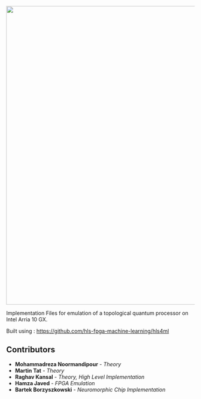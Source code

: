 <p align="center"><img src="http://i.imgur.com/fcot8Jw.png" width="800" align="middle"></p>

Implementation Files for emulation of a topological quantum processor on Intel Arria 10 GX.

Built using : https://github.com/hls-fpga-machine-learning/hls4ml

## Contributors
* **Mohammadreza Noormandipour** - *Theory*
* **Martin Tat** - *Theory*
* **Raghav Kansal** - *Theory, High Level Implementation*
* **Hamza Javed** - *FPGA Emulation*
* **Bartek Borzyszkowski** - *Neuromorphic Chip Implementation*
